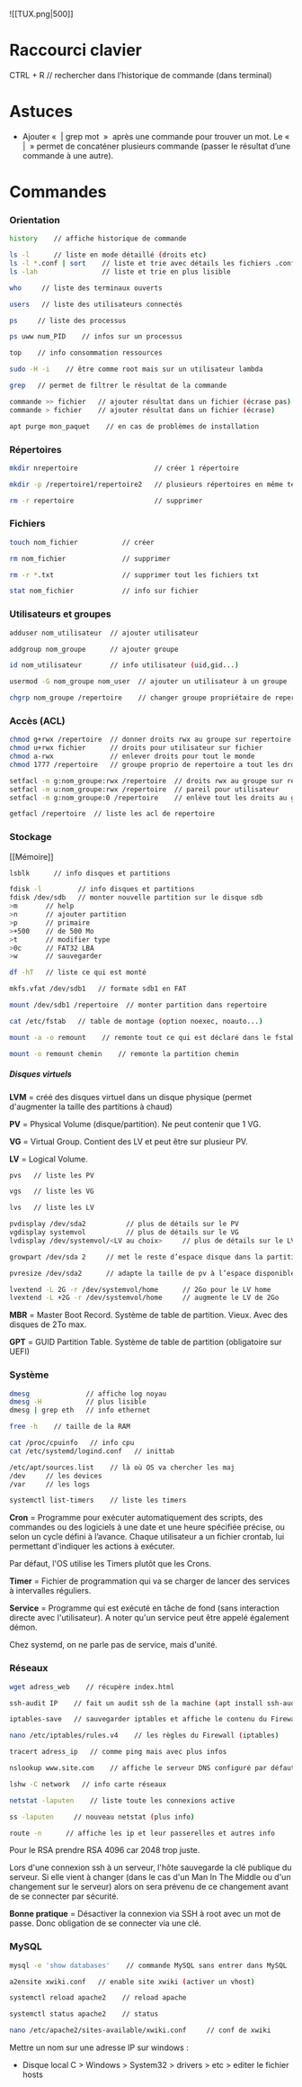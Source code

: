![[TUX.png|500]]
# Raccourci clavier

CTRL + R    // rechercher dans l’historique de commande (dans terminal)

# Astuces

- Ajouter «  | grep mot  »  après une commande pour trouver un mot. Le «  |  » permet de concaténer plusieurs commande (passer le résultat d’une commande à une autre).


# Commandes

### Orientation
```bash
history    // affiche historique de commande

ls -l      // liste en mode détaillé (droits etc)
ls -l *.conf | sort    // liste et trie avec détails les fichiers .conf
ls -lah                // liste et trie en plus lisible

who     // liste des terminaux ouverts

users   // liste des utilisateurs connectés

ps     // liste des processus

ps uww num_PID    // infos sur un processus

top    // info consommation ressources

sudo -H -i    // être comme root mais sur un utilisateur lambda

grep   // permet de filtrer le résultat de la commande

commande >> fichier   // ajouter résultat dans un fichier (écrase pas)
commande > fichier    // ajouter résultat dans un fichier (écrase)

apt purge mon_paquet    // en cas de problèmes de installation
```

### Répertoires
```bash
mkdir nrepertoire                   // créer 1 répertoire

mkdir -p /repertoire1/repertoire2   // plusieurs répertoires en même temps

rm -r repertoire                    // supprimer
```

### Fichiers
```bash
touch nom_fichier           // créer

rm nom_fichier              // supprimer

rm -r *.txt                 // supprimer tout les fichiers txt

stat nom_fichier            // info sur fichier
```

### Utilisateurs et groupes
```bash
adduser nom_utilisateur  // ajouter utilisateur

addgroup nom_groupe      // ajouter groupe

id nom_utilisateur       // info utilisateur (uid,gid...)

usermod -G nom_groupe nom_user  // ajouter un utilisateur à un groupe

chgrp nom_groupe /repertoire    // changer groupe propriétaire de repertoire

```

### Accès (ACL)
```bash
chmod g+rwx /repertoire  // donner droits rwx au groupe sur repertoire
chmod u+rwx fichier      // droits pour utilisateur sur fichier
chmod a-rwx              // enlever droits pour tout le monde
chmod 1777 /repertoire   // groupe proprio de repertoire a tout les droits sauf supprimer, seul le créateur peut supprimer

setfacl -m g:nom_groupe:rwx /repertoire  // droits rwx au groupe sur repertoire
setfacl -m u:nom_groupe:rwx /repertoire  // pareil pour utilisateur
setfacl -m g:nom_groupe:0 /repertoire    // enlève tout les droits au groupe sur repertoire

getfacl /repertoire  // liste les acl de repertoire
```

### Stockage
[[Mémoire]]
```bash
lsblk      // info disques et partitions

fdisk -l         // info disques et partitions
fdisk /dev/sdb   // monter nouvelle partition sur le disque sdb
>m       // help
>n       // ajouter partition
>p       // primaire
>+500    // de 500 Mo
>t       // modifier type
>0c      // FAT32 LBA
>w       // sauvegarder

df -hT   // liste ce qui est monté

mkfs.vfat /dev/sdb1   // formate sdb1 en FAT

mount /dev/sdb1 /repertoire  // monter partition dans repertoire

cat /etc/fstab   // table de montage (option noexec, noauto...)

mount -a -o remount    // remonte tout ce qui est déclaré dans le fstab

mount -o remount chemin    // remonte la partition chemin
```
##### Disques virtuels
**LVM** = créé des disques virtuel dans un disque physique (permet d'augmenter la taille des partitions à chaud)

**PV** = Physical Volume (disque/partition). Ne peut contenir que 1 VG.

**VG** = Virtual Group. Contient des LV et peut être sur plusieur PV.

**LV** = Logical Volume.
```bash
pvs   // liste les PV

vgs   // liste les VG

lvs   // liste les LV

pvdisplay /dev/sda2          // plus de détails sur le PV
vgdisplay systemvol          // plus de détails sur le VG
lvdisplay /dev/systemvol/<LV au choix>     // plus de détails sur le LV

growpart /dev/sda 2     // met le reste d’espace disque dans la partition sda2

pvresize /dev/sda2      // adapte la taille de pv à l’espace disponible

lvextend -L 2G -r /dev/systemvol/home      // 2Go pour le LV home
lvextend -L +2G -r /dev/systemvol/home     // augmente le LV de 2Go
```
**MBR** = Master Boot Record. Système de table de partition. Vieux. Avec des disques de 2To max.

**GPT** = GUID Partition Table. Système de table de partition (obligatoire sur UEFI)


### Système
```bash
dmesg              // affiche log noyau
dmesg -H           // plus lisible
dmesg | grep eth   // info ethernet

free -h    // taille de la RAM

cat /proc/cpuinfo   // info cpu
cat /etc/systemd/logind.conf   // inittab

/etc/apt/sources.list    // là où OS va chercher les maj
/dev     // les devices
/var     // les logs

systemctl list-timers    // liste les timers
```
**Cron** = Programme pour exécuter automatiquement des scripts, des commandes ou des logiciels à une date et une heure spécifiée précise, ou selon un cycle défini à l’avance.
Chaque utilisateur a un fichier crontab, lui permettant d'indiquer les actions à exécuter.

Par défaut, l'OS utilise les Timers plutôt que les Crons.

**Timer** = Fichier de programmation qui va se charger de lancer des services à intervalles réguliers.

**Service** = Programme qui est exécuté en tâche de fond (sans interaction directe avec l'utilisateur). A noter qu'un service peut être appelé également démon.

Chez systemd, on ne parle pas de service, mais d'unité.

### Réseaux
```bash
wget adress_web    // récupère index.html

ssh-audit IP    // fait un audit ssh de la machine (apt install ssh-audit)

iptables-save   // sauvegarder iptables et affiche le contenu du Firewall

nano /etc/iptables/rules.v4    // les règles du Firewall (iptables)

tracert adress_ip   // comme ping mais avec plus infos

nslookup www.site.com    // affiche le serveur DNS configuré par défaut (cette commande dispose de nombreuses options permettant de tester et de vérifier le processus DNS de manière approfondie)

lshw -C network   // info carte réseaux

netstat -laputen    // liste toute les connexions active

ss -laputen     // nouveau netstat (plus info)

route -n      // affiche les ip et leur passerelles et autres info

```
Pour le RSA prendre RSA 4096 car 2048 trop juste.

Lors d'une connexion ssh à un serveur, l'hôte sauvegarde la clé publique du serveur. Si elle vient à changer (dans le cas d'un Man In The Middle ou d'un changement sur le serveur) alors on sera prévenu de ce changement avant de se connecter par sécurité.

**Bonne pratique** = Désactiver la connexion via SSH à root avec un mot de passe. Donc obligation de se connecter via une clé.

### MySQL
```bash
mysql -e 'show databases'    // commande MySQL sans entrer dans MySQL

a2ensite xwiki.conf   // enable site xwiki (activer un vhost)

systemctl reload apache2    // reload apache

systemctl status apache2    // status

nano /etc/apache2/sites-available/xwiki.conf     // conf de xwiki
```

Mettre un nom sur une adresse IP sur windows :
- Disque local C > Windows > System32 > drivers > etc > editer le fichier hosts
